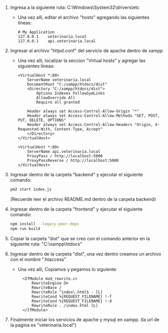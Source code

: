 1. Ingresa a la siguiente ruta: C:\Windows\System32\drivers\etc

   - Una vez alli, editar el archivo "hosts" agregando las siguientes lineas:
     ```
     # My Application
     127.0.0.1    veterinaria.local
     127.0.0.1    api.veterinaria.local
     ```

2. Ingresar al archivo "httpd.conf" del servicio de apache dentro de xampp

   - Una vez alli, localizar la seccion "Virtual hosts" y agregar las siguientes lineas:

     ```
     <VirtualHost *:80>
         ServerName veterinaria.local
         DocumentRoot "C:/xampp/htdocs/dist"
         <Directory "C:/xampp/htdocs/dist">
             Options Indexes FollowSymLinks
             AllowOverride All
             Require all granted

         Header always set Access-Control-Allow-Origin "*"
         Header always set Access-Control-Allow-Methods "GET, POST, PUT, DELETE, OPTIONS"
         Header always set Access-Control-Allow-Headers "Origin, X-Requested-With, Content-Type, Accept"
         </Directory>
     </VirtualHost>

     <VirtualHost *:80>
         ServerName api.veterinaria.local
         ProxyPass / http://localhost:5000
         ProxyPassReverse / http://localhost:5000
     </VirtualHost>
     ```

3. Ingresar dentro de la carpeta "backend" y ejecutar el siguiente comando:

   ```bash
   pm2 start index.js
   ```

   (Recuerde leer el archivo README.md dentro de la carpeta backend)

4. Ingresar dentro de la carpeta "frontend" y ejecutar el siguiente comando:

   ```bash
   npm install --legacy-peer-deps
   npm run build
   ```

5. Copiar la carpeta "dist" que se creo con el comando anterior en la siguiente ruta: "C:\xampp\htdocs"

6. Ingresar dentro de la carpeta "dist", una vez dentro creamos un archivo con el nombre ".htaccess"

   - Una vez alli, Copiamos y pegamos lo siguiente:

     ```
       <IfModule mod_rewrite.c>
           RewriteEngine On
           RewriteBase /
           RewriteRule ^index\.html$ - [L]
           RewriteCond %{REQUEST_FILENAME} !-f
           RewriteCond %{REQUEST_FILENAME} !-d
           RewriteRule . /index.html [L]
       </IfModule>
     ```

7. Finalmente iniciar los servicios de apache y mysql en xampp. (la url de la pagina es "veterinaria.local")
